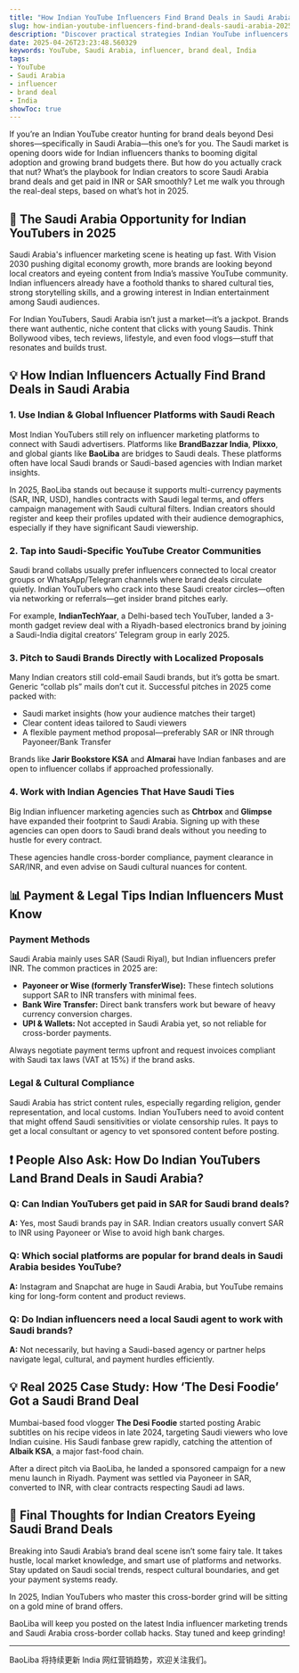 ```yaml
---
title: "How Indian YouTube Influencers Find Brand Deals in Saudi Arabia in 2025"
slug: how-indian-youtube-influencers-find-brand-deals-saudi-arabia-2025-04-26
description: "Discover practical strategies Indian YouTube influencers use to land brand deals in Saudi Arabia. Insights on cross-border collaborations, payment methods, cultural nuances, and real Indian cases for 2025."
date: 2025-04-26T23:23:48.560329
keywords: YouTube, Saudi Arabia, influencer, brand deal, India
tags:
- YouTube
- Saudi Arabia
- influencer
- brand deal
- India
showToc: true
---
```


If you’re an Indian YouTube creator hunting for brand deals beyond Desi shores—specifically in Saudi Arabia—this one’s for you. The Saudi market is opening doors wide for Indian influencers thanks to booming digital adoption and growing brand budgets there. But how do you actually crack that nut? What’s the playbook for Indian creators to score Saudi Arabia brand deals and get paid in INR or SAR smoothly? Let me walk you through the real-deal steps, based on what’s hot in 2025.

## 📢 The Saudi Arabia Opportunity for Indian YouTubers in 2025

Saudi Arabia's influencer marketing scene is heating up fast. With Vision 2030 pushing digital economy growth, more brands are looking beyond local creators and eyeing content from India’s massive YouTube community. Indian influencers already have a foothold thanks to shared cultural ties, strong storytelling skills, and a growing interest in Indian entertainment among Saudi audiences.

For Indian YouTubers, Saudi Arabia isn’t just a market—it’s a jackpot. Brands there want authentic, niche content that clicks with young Saudis. Think Bollywood vibes, tech reviews, lifestyle, and even food vlogs—stuff that resonates and builds trust.

## 💡 How Indian Influencers Actually Find Brand Deals in Saudi Arabia

### 1. Use Indian & Global Influencer Platforms with Saudi Reach

Most Indian YouTubers still rely on influencer marketing platforms to connect with Saudi advertisers. Platforms like **BrandBazzar India**, **Plixxo**, and global giants like **BaoLiba** are bridges to Saudi deals. These platforms often have local Saudi brands or Saudi-based agencies with Indian market insights.

In 2025, BaoLiba stands out because it supports multi-currency payments (SAR, INR, USD), handles contracts with Saudi legal terms, and offers campaign management with Saudi cultural filters. Indian creators should register and keep their profiles updated with their audience demographics, especially if they have significant Saudi viewership.

### 2. Tap into Saudi-Specific YouTube Creator Communities

Saudi brand collabs usually prefer influencers connected to local creator groups or WhatsApp/Telegram channels where brand deals circulate quietly. Indian YouTubers who crack into these Saudi creator circles—often via networking or referrals—get insider brand pitches early.

For example, **IndianTechYaar**, a Delhi-based tech YouTuber, landed a 3-month gadget review deal with a Riyadh-based electronics brand by joining a Saudi-India digital creators’ Telegram group in early 2025.

### 3. Pitch to Saudi Brands Directly with Localized Proposals

Many Indian creators still cold-email Saudi brands, but it’s gotta be smart. Generic “collab pls” mails don’t cut it. Successful pitches in 2025 come packed with:

- Saudi market insights (how your audience matches their target)
- Clear content ideas tailored to Saudi viewers
- A flexible payment method proposal—preferably SAR or INR through Payoneer/Bank Transfer

Brands like **Jarir Bookstore KSA** and **Almarai** have Indian fanbases and are open to influencer collabs if approached professionally.

### 4. Work with Indian Agencies That Have Saudi Ties

Big Indian influencer marketing agencies such as **Chtrbox** and **Glimpse** have expanded their footprint to Saudi Arabia. Signing up with these agencies can open doors to Saudi brand deals without you needing to hustle for every contract.

These agencies handle cross-border compliance, payment clearance in SAR/INR, and even advise on Saudi cultural nuances for content.

## 📊 Payment & Legal Tips Indian Influencers Must Know

### Payment Methods

Saudi Arabia mainly uses SAR (Saudi Riyal), but Indian influencers prefer INR. The common practices in 2025 are:

- **Payoneer or Wise (formerly TransferWise):** These fintech solutions support SAR to INR transfers with minimal fees.
- **Bank Wire Transfer:** Direct bank transfers work but beware of heavy currency conversion charges.
- **UPI & Wallets:** Not accepted in Saudi Arabia yet, so not reliable for cross-border payments.

Always negotiate payment terms upfront and request invoices compliant with Saudi tax laws (VAT at 15%) if the brand asks.

### Legal & Cultural Compliance

Saudi Arabia has strict content rules, especially regarding religion, gender representation, and local customs. Indian YouTubers need to avoid content that might offend Saudi sensitivities or violate censorship rules. It pays to get a local consultant or agency to vet sponsored content before posting.

## ❗ People Also Ask: How Do Indian YouTubers Land Brand Deals in Saudi Arabia?

### Q: Can Indian YouTubers get paid in SAR for Saudi brand deals?  
**A:** Yes, most Saudi brands pay in SAR. Indian creators usually convert SAR to INR using Payoneer or Wise to avoid high bank charges.

### Q: Which social platforms are popular for brand deals in Saudi Arabia besides YouTube?  
**A:** Instagram and Snapchat are huge in Saudi Arabia, but YouTube remains king for long-form content and product reviews.

### Q: Do Indian influencers need a local Saudi agent to work with Saudi brands?  
**A:** Not necessarily, but having a Saudi-based agency or partner helps navigate legal, cultural, and payment hurdles efficiently.

## 💡 Real 2025 Case Study: How ‘The Desi Foodie’ Got a Saudi Brand Deal

Mumbai-based food vlogger **The Desi Foodie** started posting Arabic subtitles on his recipe videos in late 2024, targeting Saudi viewers who love Indian cuisine. His Saudi fanbase grew rapidly, catching the attention of **Albaik KSA**, a major fast-food chain.

After a direct pitch via BaoLiba, he landed a sponsored campaign for a new menu launch in Riyadh. Payment was settled via Payoneer in SAR, converted to INR, with clear contracts respecting Saudi ad laws.

## 📢 Final Thoughts for Indian Creators Eyeing Saudi Brand Deals

Breaking into Saudi Arabia’s brand deal scene isn’t some fairy tale. It takes hustle, local market knowledge, and smart use of platforms and networks. Stay updated on Saudi social trends, respect cultural boundaries, and get your payment systems ready.

In 2025, Indian YouTubers who master this cross-border grind will be sitting on a gold mine of brand offers.

BaoLiba will keep you posted on the latest India influencer marketing trends and Saudi Arabia cross-border collab hacks. Stay tuned and keep grinding!

---

BaoLiba 将持续更新 India 网红营销趋势，欢迎关注我们。